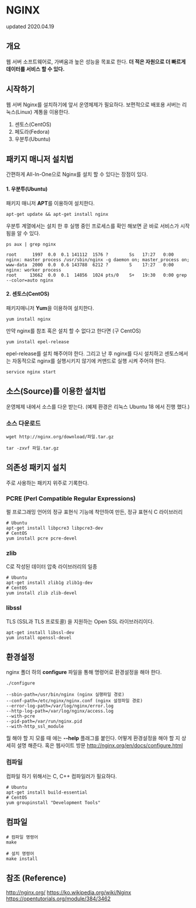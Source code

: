 # NGINX
updated 2020.04.19
<br>

## 개요
웹 서버 소프트웨어로, 가벼움과 높은 성능을 목표로 한다. **더 적은 자원으로 더 빠르게 데이터를 서비스 할 수 있다.**

## 시작하기
웹 서버 Nginx를 설치하기에 앞서 운영체제가 필요하다.
보편적으로 배포용 서버는 리눅스(Linux) 계통을 이용한다.

1. 센토스(CentOS)
2. 페도라(Fedora)
3. 우분투(Ubuntu) 
## 패키지 매니저 설치법
간편하게 All-In-One으로 Nginx를 설치 할 수 있다는 장점이 있다.

#### 1. 우분투(Ubuntu)
패키지 매니저 **APT**를 이용하여 설치한다.
```
apt-get update && apt-get install nginx
```
우분투 계열에서는 설치 한 후 실행 중인 프로세스를 확인 해보면
곧 바로 서비스가 시작 됨을 알 수 있다.
```
ps aux | grep nginx

root      1997  0.0  0.1 141112  1576 ?        Ss   17:27   0:00 nginx: master process /usr/sbin/nginx -g daemon on; master_process on;
www-data  2000  0.0  0.6 143788  6212 ?        S    17:27   0:00 nginx: worker process
root     13662  0.0  0.1  14856  1024 pts/0    S+   19:30   0:00 grep --color=auto nginx
```
#### 2. 센토스(CentOS)
패키지매니저 **Yum**을 이용하여 설치한다.
```
yum install nginx
```
만약 nginx를 참조 혹은 설치 할 수 없다고 한다면 (구 CentOS)
```
yum install epel-release
```
epel-release를 설치 해주어야 한다.
그리고 난 후 nginx를 다시 설치하고 센토스에서는 자동적으로 nginx를 실행시키지 않기에
커맨드로 실행 시켜 주어야 한다.
```
service nginx start
```

## 소스(Source)를 이용한 설치법
운영체제 내에서 소스를 다운 받는다.
(예제 환경은 리눅스 Ubuntu 18 에서 진행 했다.)
### 소스 다운로드
```
wget http://nginx.org/download/파일.tar.gz

tar -zxvf 파일.tar.gz 
```
## 의존성 패키지 설치
주로 사용하는 패키지 위주로 기록한다.

### PCRE (Perl Compatible Regular Expressions)
펄 프로그래밍 언어의 정규 표현식 기능에 착안하여 만든, 정규 표현식 C 라이브러리
```
# Ubuntu
apt-get install libpcre3 libpcre3-dev
# CentOS
yum install pcre pcre-devel
```
### zlib
C로 작성된 데이터 압축 라이브러리의 일종
```
# Ubuntu
apt-get install zlib1g zlib1g-dev
# CentOS
yum install zlib zlib-devel
```
### libssl
TLS (SSL과 TLS 프로토콜) 을 지원하는 Open SSL 라이브러리이다.
```
apt-get install libssl-dev
yum install openssl-devel
```
## 환경설정
nginx 폴더 하의 **configure** 파일을 통해 명령어로 환경설정을 해야 한다.

```
./configure 

--sbin-path=/usr/bin/nginx (nginx 실행파일 경로)
--conf-path=/etc/nginx/nginx.conf (nginx 설정파일 경로)
--error-log-path=/var/log/nginx/error.log
--http-log-path=/var/log/nginx/access.log
--with-pcre
--pid-path=/var/run/nginx.pid 
--with-http_ssl_module
```
뭘 해야 할 지 모를 때 에는
**--help** 플래그를 붙인다. 어떻게 환경설정을 해야 할 지 상세히 설명 해준다.
혹은 웹사이트 방문 http://nginx.org/en/docs/configure.html

### 컴파일
컴파일 하기 위해서는 C, C++ 컴파일러가 필요하다. 
```
# Ubuntu
apt-get install build-essential
# CentOS
yum groupinstall "Development Tools"
```
## 컴파일
```
# 컴파일 명령어
make

# 설치 명령어
make install
```

## 참조 (Reference)
http://nginx.org/
https://ko.wikipedia.org/wiki/Nginx
https://opentutorials.org/module/384/3462
